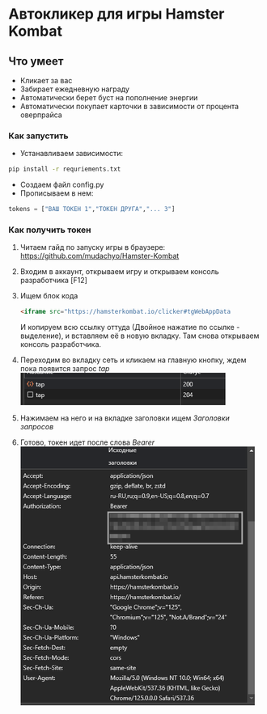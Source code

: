 # Автокликер для игры Hamster Kombat

## Что умеет

* Кликает за вас
* Забирает ежедневную награду
* Автоматически берет буст на пополнение энергии
* Автоматически покупает карточки в зависимости от процента оверпрайса

### Как запустить

* Устанавливаем зависимости:

```bash
pip install -r requriements.txt
```

* Создаем файл config.py
* Прописываем в нем:

```python
tokens = ["ВАШ ТОКЕН 1","ТОКЕН ДРУГА","... 3"]
```

### Как получить токен

1. Читаем гайд по запуску игры в браузере: <https://github.com/mudachyo/Hamster-Kombat>
2. Входим в аккаунт, открываем игру и открываем консоль разработчика [F12]
3. Ищем блок кода

    ```html
    <iframe src="https://hamsterkombat.io/clicker#tgWebAppData
    ```

    И копируем всю ссылку оттуда (Двойное нажатие по ссылке - выделение), и вставляем её в новую вкладку. Там снова открываем консоль разработчика.

4. Переходим во вкладку сеть и кликаем на главную кнопку, ждем пока появится запрос *tap*
![alt text](image.png)
5. Нажимаем на него и на вкладке заголовки ищем *Заголовки запросов*
6. Готово, токен идет после слова *Bearer*  
![alt text](image-2.png)
